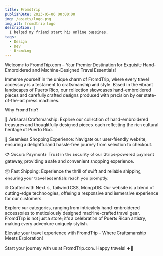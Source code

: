 ```yaml
---
title: Fromdtrip
publishDate: 2023-05-06 00:00:00
img: /assets/logo.png
img_alt: fromdtrip logo
description: |
  I helped my friend start his online bussines.
tags:
  - Design
  - Dev
  - Branding
---
```


Welcome to FromdTrip.com – Your Premier Destination for Exquisite Hand-Embroidered and Machine-Designed Travel Essentials!

Immerse yourself in the unique charm of FromdTrip, where every travel accessory is a testament to craftsmanship and style. Based in the vibrant landscapes of Puerto Rico, our collection showcases hand-embroidered pieces and carefully crafted designs produced with precision by our state-of-the-art press machines.

Why FromdTrip?

🧵 Artisanal Craftsmanship: Explore our collection of hand-embroidered treasures and thoughtfully designed pieces, each reflecting the rich cultural heritage of Puerto Rico.

🚀 Seamless Shopping Experience: Navigate our user-friendly website, ensuring a delightful and hassle-free journey from selection to checkout.

💳 Secure Payments: Trust in the security of our Stripe-powered payment gateway, providing a safe and convenient shopping experience.

📦 Fast Shipping: Experience the thrill of swift and reliable shipping, ensuring your travel essentials reach you promptly.

🌐 Crafted with Next.js, Tailwind CSS, MongoDB: Our website is a blend of cutting-edge technologies, offering a responsive and immersive experience for our customers.


Explore our categories, ranging from intricately hand-embroidered accessories to meticulously designed machine-crafted travel gear. FromdTrip is not just a store; it's a celebration of Puerto Rican artistry, making every adventure uniquely stylish.

Elevate your travel experience with FromdTrip – Where Craftsmanship Meets Exploration!

Start your journey with us at FromdTrip.com. Happy travels! ✈️🌺